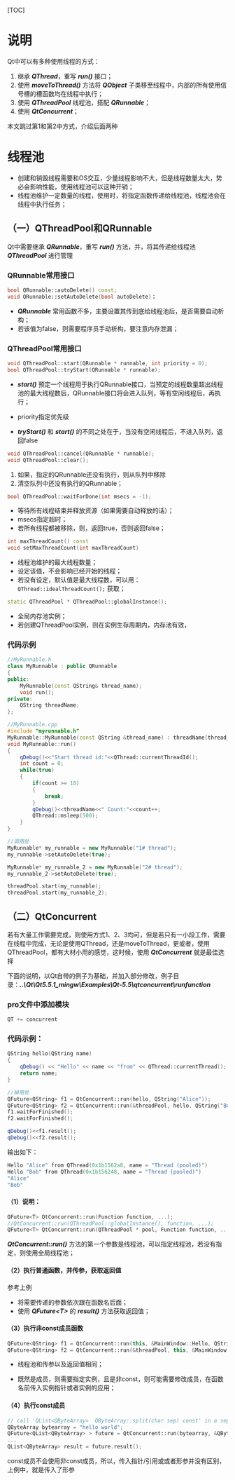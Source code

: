 [TOC]

# 说明

Qt中可以有多种使用线程的方式：

1. 继承 ***QThread***，重写 ***run()*** 接口；
2. 使用 ***moveToThread()*** 方法将 ***QObject*** 子类移至线程中，内部的所有使用信号槽的槽函数均在线程中执行；
3. 使用 ***QThreadPool*** 线程池，搭配 ***QRunnable***；
4. 使用 ***QtConcurrent***；

本文跳过第1和第2中方式，介绍后面两种

# 线程池

- 创建和销毁线程需要和OS交互，少量线程影响不大，但是线程数量太大，势必会影响性能，使用线程池可以这种开销；
- 线程池维护一定数量的线程，使用时，将指定函数传递给线程池，线程池会在线程中执行任务；

## （一）QThreadPool和QRunnable

Qt中需要继承 ***QRunnable***，重写 ***run()*** 方法，并，将其传递给线程池 ***QThreadPool*** 进行管理

### QRunnable常用接口

```c++
bool QRunnable::autoDelete() const;
void QRunnable::setAutoDelete(bool autoDelete)；
```

- ***QRunnable*** 常用函数不多，主要设置其传到底给线程池后，是否需要自动析构；
- 若该值为false，则需要程序员手动析构，要注意内存泄漏；

### QThreadPool常用接口

```c++
void QThreadPool::start(QRunnable * runnable, int priority = 0);
bool QThreadPool::tryStart(QRunnable * runnable);
```

- ***start()*** 预定一个线程用于执行QRunnable接口，当预定的线程数量超出线程池的最大线程数后，QRunnable接口将会进入队列，等有空闲线程后，再执行；

- priority指定优先级
- ***tryStart()*** 和 ***start()*** 的不同之处在于，当没有空闲线程后，不进入队列，返回false

```c++
void QThreadPool::cancel(QRunnable * runnable);
void QThreadPool::clear();
```

1. 如果，指定的QRunnable还没有执行，则从队列中移除
2. 清空队列中还没有执行的QRunnable；

```c++
bool QThreadPool::waitForDone(int msecs = -1);
```

- 等待所有线程结束并释放资源（如果需要自动释放的话）；
- msecs指定超时；
- 若所有线程都被移除，则，返回true，否则返回false；

```c++
int	maxThreadCount() const
void setMaxThreadCount(int maxThreadCount)
```

- 线程池维护的最大线程数量；
- 设定该值，不会影响已经开始的线程；
- 若没有设定，默认值是最大线程数，可以用：`QThread::idealThreadCount();` 获取；

```c++
static QThreadPool * QThreadPool::globalInstance();
```
- 全局内存池实例；
- 若创建QThreadPool实例，则在实例生存周期内，内存池有效，

### 代码示例

```c++
//MyRunnable.h
class MyRunnable : public QRunnable
{
public:
    MyRunnable(const QString& thread_name);
    void run();
private:
    QString threadName;
};
```

```c++
//MyRunnable.cpp
#include "myrunnable.h"
MyRunnable::MyRunnable(const QString &thread_name) : threadName(thread_name){}
void MyRunnable::run()
{
    qDebug()<<"Start thread id:"<<QThread::currentThreadId();
    int count = 0;
    while(true)
    {
        if(count >= 10)
        {
            break;
        }
        qDebug()<<threadName<<" Count:"<<count++;
        QThread::msleep(500);
    }
}
```

```c++
//调用处
MyRunnable* my_runnable = new MyRunnable("1# thread");
my_runnable->setAutoDelete(true);

MyRunnable* my_runnable_2 = new MyRunnable("2# thread");
my_runnable_2->setAutoDelete(true);

threadPool.start(my_runnable);
threadPool.start(my_runnable_2);
```

## （二）QtConcurrent

若有大量工作需要完成，则使用方式1、2、3均可，但是若只有一小段工作，需要在线程中完成，无论是使用QThread，还是moveToThread，更或者，使用QThreadPool，都有大材小用的感觉，这时候，使用 ***QtConcurrent*** 就是最佳选择

下面的说明，以Qt自带的例子为基础，并加入部分修改，例子目录：***..\Qt\Qt5.5.1_mingw\Examples\Qt-5.5\qtconcurrent\runfunction***

### pro文件中添加模块

```python
QT += concurrent
```

### 代码示例：

```c++
QString hello(QString name)
{
    qDebug() << "Hello" << name << "from" << QThread::currentThread();
    return name;
}
```

```c++
//掉用处
QFuture<QString> f1 = QtConcurrent::run(hello, QString("Alice"));
QFuture<QString> f2 = QtConcurrent::run(&threadPool, hello, QString("Bob"));
f1.waitForFinished();
f2.waitForFinished();

qDebug()<<f1.result();
qDebug()<<f2.result();
```

输出如下：

```c++
Hello "Alice" from QThread(0x1b1562a8, name = "Thread (pooled)")
Hello "Bob" from QThread(0x1b156248, name = "Thread (pooled)")
"Alice"
"Bob"
```

#### （1）说明：

```c++
QFuture<T> QtConcurrent::run(Function function, ...);
//QtConcurrent::run(QThreadPool::globalInstance(), function, ...);
QFuture<T> QtConcurrent::run(QThreadPool * pool, Function function, ...);
```

***QtConcurrent::run()*** 方法的第一个参数是线程池，可以指定线程池，若没有指定，则使用全局线程池；

#### （2）执行普通函数，并传参，获取返回值

参考上例

- 将需要传递的参数依次跟在函数名后面；
- 使用 ***QFuture\<T\>*** 的 ***result()*** 方法获取返回值；

#### （3）执行非const成员函数

```c++
QFuture<QString> f1 = QtConcurrent::run(this, &MainWindow::Hello, QString("Alice"));
QFuture<QString> f2 = QtConcurrent::run(&threadPool, this, &MainWindow::Hello, QString("Bob"));
```

- 线程池和传参以及返回值相同；

- 既然是成员，则需要指定实例，且是非const，则可能需要修改成员，在函数名前传入实例指针或者实例的应用；

#### （4）执行const成员

```c++
// call 'QList<QByteArray>  QByteArray::split(char sep) const' in a separate thread
QByteArray bytearray = "hello world";
QFuture<QList<QByteArray> > future = QtConcurrent::run(bytearray, &QByteArray::split, ',');
...
QList<QByteArray> result = future.result();
```

const成员不会使用非const成员，所以，传入指针/引用或或者形参并没有区别，上例中，就是传入了形参


